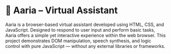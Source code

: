 # 🤖 Aaria – Virtual Assistant
Aaria is a browser-based virtual assistant developed using HTML, CSS, and JavaScript. Designed to respond to user input and perform basic tasks, Aaria offers a simple yet interactive experience within the web browser. This project demonstrates DOM manipulation, speech synthesis, and logic control with pure JavaScript — without any external libraries or frameworks.
